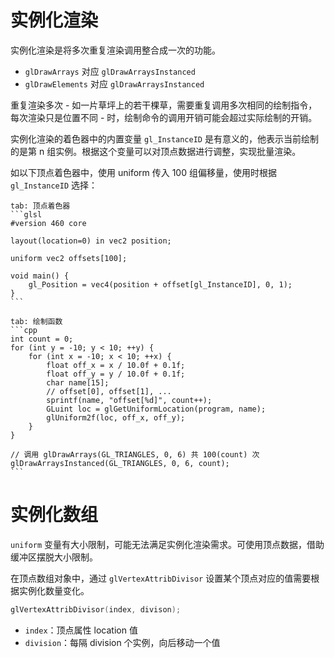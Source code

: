 # 实例化渲染

实例化渲染是将多次重复渲染调用整合成一次的功能。

* `glDrawArrays` 对应 `glDrawArraysInstanced`
* `glDrawElements` 对应 `glDrawArraysInstanced`

重复渲染多次 - 如一片草坪上的若干棵草，需要重复调用多次相同的绘制指令，每次渲染只是位置不同 - 时，绘制命令的调用开销可能会超过实际绘制的开销。

实例化渲染的着色器中的内置变量 `gl_InstanceID` 是有意义的，他表示当前绘制的是第 n 组实例。根据这个变量可以对顶点数据进行调整，实现批量渲染。

如以下顶点着色器中，使用 uniform 传入 100 组偏移量，使用时根据 `gl_InstanceID` 选择：

````tabs
tab: 顶点着色器
```glsl
#version 460 core

layout(location=0) in vec2 position;

uniform vec2 offsets[100];

void main() {
    gl_Position = vec4(position + offset[gl_InstanceID], 0, 1);
}
```

tab: 绘制函数
```cpp
int count = 0;
for (int y = -10; y < 10; ++y) {
	for (int x = -10; x < 10; ++x) {
		float off_x = x / 10.0f + 0.1f;
		float off_y = y / 10.0f + 0.1f;
		char name[15];
		// offset[0], offset[1], ...
		sprintf(name, "offset[%d]", count++);
		GLuint loc = glGetUniformLocation(program, name);
		glUniform2f(loc, off_x, off_y);
	}
}

// 调用 glDrawArrays(GL_TRIANGLES, 0, 6) 共 100(count) 次
glDrawArraysInstanced(GL_TRIANGLES, 0, 6, count);
```
````
# 实例化数组

`uniform` 变量有大小限制，可能无法满足实例化渲染需求。可使用顶点数据，借助缓冲区摆脱大小限制。

在顶点数组对象中，通过 `glVertexAttribDivisor` 设置某个顶点对应的值需要根据实例化数量变化。

```cpp
glVertexAttribDivisor(index, divison);
```

* `index`：顶点属性 location 值
* `division`：每隔 division 个实例，向后移动一个值
